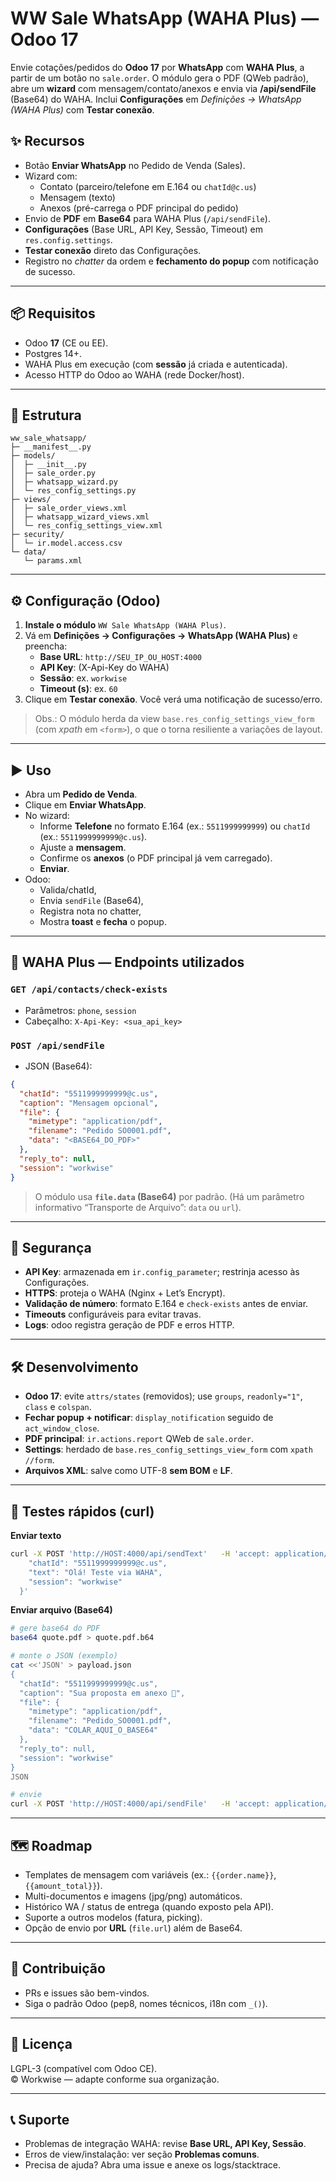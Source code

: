 # WW Sale WhatsApp (WAHA Plus) — Odoo 17

Envie cotações/pedidos do **Odoo 17** por **WhatsApp** com **WAHA Plus**, a partir de um botão no `sale.order`.
O módulo gera o PDF (QWeb padrão), abre um **wizard** com mensagem/contato/anexos e envia via **/api/sendFile** (Base64) do WAHA.
Inclui **Configurações** em *Definições → WhatsApp (WAHA Plus)* com **Testar conexão**.

## ✨ Recursos

- Botão **Enviar WhatsApp** no Pedido de Venda (Sales).
- Wizard com:
  - Contato (parceiro/telefone em E.164 ou `chatId@c.us`)
  - Mensagem (texto)
  - Anexos (pré-carrega o PDF principal do pedido)
- Envio de **PDF** em **Base64** para WAHA Plus (`/api/sendFile`).
- **Configurações** (Base URL, API Key, Sessão, Timeout) em `res.config.settings`.
- **Testar conexão** direto das Configurações.
- Registro no *chatter* da ordem e **fechamento do popup** com notificação de sucesso.

---

## 📦 Requisitos

- Odoo **17** (CE ou EE).
- Postgres 14+.
- WAHA Plus em execução (com **sessão** já criada e autenticada).
- Acesso HTTP do Odoo ao WAHA (rede Docker/host).

---

## 🧱 Estrutura

```
ww_sale_whatsapp/
├─ __manifest__.py
├─ models/
│  ├─ __init__.py
│  ├─ sale_order.py
│  ├─ whatsapp_wizard.py
│  └─ res_config_settings.py
├─ views/
│  ├─ sale_order_views.xml
│  ├─ whatsapp_wizard_views.xml
│  └─ res_config_settings_view.xml
├─ security/
│  └─ ir.model.access.csv
└─ data/
   └─ params.xml
```

---

## ⚙️ Configuração (Odoo)

1. **Instale o módulo** `WW Sale WhatsApp (WAHA Plus)`.
2. Vá em **Definições → Configurações → WhatsApp (WAHA Plus)** e preencha:
   - **Base URL**: `http://SEU_IP_OU_HOST:4000`
   - **API Key**: (X-Api-Key do WAHA)
   - **Sessão**: ex. `workwise`
   - **Timeout (s)**: ex. `60`
3. Clique em **Testar conexão**. Você verá uma notificação de sucesso/erro.

> Obs.: O módulo herda da view `base.res_config_settings_view_form` (com *xpath* em `<form>`), o que o torna resiliente a variações de layout.

---

## ▶️ Uso

- Abra um **Pedido de Venda**.
- Clique em **Enviar WhatsApp**.
- No wizard:
  - Informe **Telefone** no formato E.164 (ex.: `5511999999999`) ou `chatId` (ex.: `5511999999999@c.us`).
  - Ajuste a **mensagem**.
  - Confirme os **anexos** (o PDF principal já vem carregado).
  - **Enviar**.
- Odoo:
  - Valida/chatId,
  - Envia `sendFile` (Base64),
  - Registra nota no chatter,
  - Mostra **toast** e **fecha** o popup.

---

## 🔌 WAHA Plus — Endpoints utilizados

### `GET /api/contacts/check-exists`
- Parâmetros: `phone`, `session`
- Cabeçalho: `X-Api-Key: <sua_api_key>`

### `POST /api/sendFile`
- JSON (Base64):
```json
{
  "chatId": "5511999999999@c.us",
  "caption": "Mensagem opcional",
  "file": {
    "mimetype": "application/pdf",
    "filename": "Pedido SO0001.pdf",
    "data": "<BASE64_DO_PDF>"
  },
  "reply_to": null,
  "session": "workwise"
}
```

> O módulo usa **`file.data` (Base64)** por padrão. (Há um parâmetro informativo “Transporte de Arquivo”: `data` ou `url`).

---


## 🔐 Segurança

- **API Key**: armazenada em `ir.config_parameter`; restrinja acesso às Configurações.
- **HTTPS**: proteja o WAHA (Nginx + Let’s Encrypt).
- **Validação de número**: formato E.164 e `check-exists` antes de enviar.
- **Timeouts** configuráveis para evitar travas.
- **Logs**: odoo registra geração de PDF e erros HTTP.

---

## 🛠️ Desenvolvimento

- **Odoo 17**: evite `attrs/states` (removidos); use `groups`, `readonly="1"`, `class` e `colspan`.
- **Fechar popup + notificar**: `display_notification` seguido de `act_window_close`.
- **PDF principal**: `ir.actions.report` QWeb de `sale.order`.
- **Settings**: herdado de `base.res_config_settings_view_form` com `xpath //form`.
- **Arquivos XML**: salve como UTF-8 **sem BOM** e **LF**.

---

## 🧪 Testes rápidos (curl)

**Enviar texto**
```bash
curl -X POST 'http://HOST:4000/api/sendText'   -H 'accept: application/json' -H 'X-Api-Key: SUA_KEY' -H 'Content-Type: application/json'   -d '{
    "chatId": "5511999999999@c.us",
    "text": "Olá! Teste via WAHA",
    "session": "workwise"
  }'
```

**Enviar arquivo (Base64)**
```bash
# gere base64 do PDF
base64 quote.pdf > quote.pdf.b64

# monte o JSON (exemplo)
cat <<'JSON' > payload.json
{
  "chatId": "5511999999999@c.us",
  "caption": "Sua proposta em anexo 🙂",
  "file": {
    "mimetype": "application/pdf",
    "filename": "Pedido_SO0001.pdf",
    "data": "COLAR_AQUI_O_BASE64"
  },
  "reply_to": null,
  "session": "workwise"
}
JSON

# envie
curl -X POST 'http://HOST:4000/api/sendFile'   -H 'accept: application/json' -H 'X-Api-Key: SUA_KEY' -H 'Content-Type: application/json'   --data-binary @payload.json
```

---

## 🗺️ Roadmap

- Templates de mensagem com variáveis (ex.: `{{order.name}}`, `{{amount_total}}`).
- Multi-documentos e imagens (jpg/png) automáticos.
- Histórico WA / status de entrega (quando exposto pela API).
- Suporte a outros modelos (fatura, picking).
- Opção de envio por **URL** (`file.url`) além de Base64.

---

## 🤝 Contribuição

- PRs e issues são bem-vindos.
- Siga o padrão Odoo (pep8, nomes técnicos, i18n com `_()`).

---

## 📄 Licença

LGPL-3 (compatível com Odoo CE).  
© Workwise — adapte conforme sua organização.

---

## 📞 Suporte

- Problemas de integração WAHA: revise **Base URL, API Key, Sessão**.
- Erros de view/instalação: ver seção **Problemas comuns**.
- Precisa de ajuda? Abra uma issue e anexe os logs/stacktrace.
